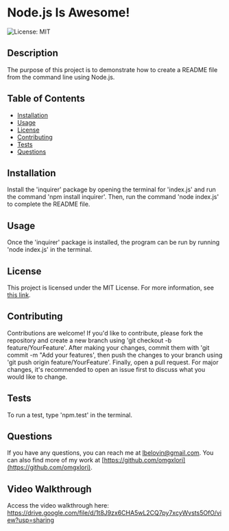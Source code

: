 # Node.js Is Awesome!

![License: MIT](https://img.shields.io/badge/License-MIT-blue.svg)

## Description
The purpose of this project is to demonstrate how to create a README file from the command line using Node.js.

## Table of Contents
- [Installation](#installation)
- [Usage](#usage)
- [License](#license)
- [Contributing](#contributing)
- [Tests](#tests)
- [Questions](#questions)

## Installation
Install the 'inquirer' package by opening the terminal for 'index.js' and run the command 'npm install inquirer'. Then, run the command 'node index.js' to complete the README file.

## Usage
Once the 'inquirer' package is installed, the program can be run by running 'node index.js' in the terminal.

## License

This project is licensed under the MIT License. For more information, see [this link](https://opensource.org/licenses/MIT).


## Contributing
Contributions are welcome! If you'd like to contribute, please fork the repository and create a new branch using 'git checkout -b feature/YourFeature'. After making your changes, commit them with 'git commit -m "Add your features', then push the changes to your branch using 'git push origin feature/YourFeature'. Finally, open a pull request. For major changes, it's recommended to open an issue first to discuss what you would like to change.

## Tests
To run a test, type 'npm.test' in the terminal.

## Questions
If you have any questions, you can reach me at [lbelovin@gmail.com](mailto:lbelovin@gmail.com).
You can also find more of my work at [https://github.com/omgxlori](https://github.com/omgxlori).

## Video Walkthrough
Access the video walkthrough here: https://drive.google.com/file/d/1t8J9zx6CHA5wL2CQ7py7xcyWvsts5OfO/view?usp=sharing